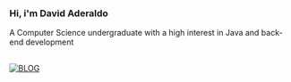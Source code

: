### Hi, i'm David Aderaldo
A Computer Science undergraduate with a high interest in Java and back-end development
##
[![BLOG](https://img.shields.io/badge/LinkedIn-0077B5?style=for-the-badge&logo=linkedin&logoColor=white)](https://www.linkedin.com/in/david-aderaldo/)
